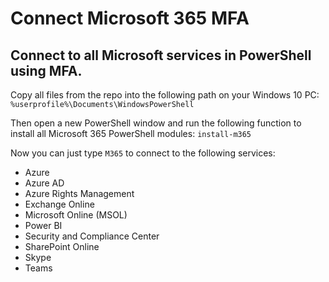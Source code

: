 # Connect Microsoft 365 MFA
Connect to all Microsoft services in PowerShell using MFA.
---
Copy all files from the repo into the following path on your Windows 10 PC: `%userprofile%\Documents\WindowsPowerShell`

Then open a new PowerShell window and run the following function to install all Microsoft 365 PowerShell modules:  `install-m365`

Now you can just type `M365` to connect to the following services:
* Azure
* Azure AD
* Azure Rights Management
* Exchange Online
* Microsoft Online (MSOL)
* Power BI
* Security and Compliance Center
* SharePoint Online
* Skype
* Teams
